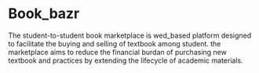 # Book_bazr
The student-to-student book marketplace is wed_based platform designed to facilitate the buying and selling of textbook among student. the marketplace aims to reduce the financial burdan of purchasing new textbook and practices by extending the lifecycle of academic materials. 
